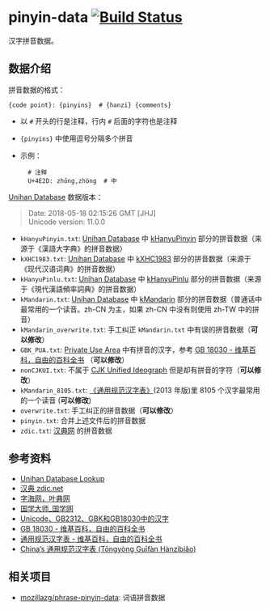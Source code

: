 # pinyin-data [![Build Status](https://travis-ci.org/mozillazg/pinyin-data.svg?branch=master)](https://travis-ci.org/mozillazg/pinyin-data)

汉字拼音数据。


## 数据介绍

拼音数据的格式：

    {code point}: {pinyins}  # {hanzi} {comments}

* 以 `#` 开头的行是注释，行内 `#` 后面的字符也是注释
* `{pinyins}` 中使用逗号分隔多个拼音
* 示例：

        # 注释
        U+4E2D: zhōng,zhòng  # 中


[Unihan Database][unihan] 数据版本：

> Date: 2018-05-18 02:15:26 GMT [JHJ]    
> Unicode version: 11.0.0

* `kHanyuPinyin.txt`: [Unihan Database][unihan] 中 [kHanyuPinyin](http://www.unicode.org/reports/tr38/#kHanyuPinyin) 部分的拼音数据（来源于《漢語大字典》的拼音数据）
* `kXHC1983.txt`: [Unihan Database][unihan] 中 [kXHC1983](http://www.unicode.org/reports/tr38/#kXHC1983) 部分的拼音数据（来源于《现代汉语词典》的拼音数据）
* `kHanyuPinlu.txt`: [Unihan Database][unihan] 中 [kHanyuPinlu](http://www.unicode.org/reports/tr38/#kHanyuPinlu) 部分的拼音数据（来源于《現代漢語頻率詞典》的拼音数据）
* `kMandarin.txt`: [Unihan Database][unihan] 中 [kMandarin](http://www.unicode.org/reports/tr38/#kMandarin) 部分的拼音数据（普通话中最常用的一个读音。zh-CN 为主，如果 zh-CN 中没有则使用 zh-TW 中的拼音）
* `kMandarin_overwrite.txt`: 手工纠正 `kMandarin.txt` 中有误的拼音数据（**可以修改**）
* `GBK_PUA.txt`: [Private Use Area](https://en.wikipedia.org/wiki/Private_Use_Areas) 中有拼音的汉字，参考 [GB 18030 - 维基百科，自由的百科全书](https://zh.wikipedia.org/wiki/GB_18030#PUA) （**可以修改**）
* `nonCJKUI.txt`: 不属于 [CJK Unified Ideograph](https://en.wikipedia.org/wiki/CJK_Unified_Ideographs) 但是却有拼音的字符（**可以修改**）
* `kMandarin_8105.txt`: [《通用规范汉字表》](https://zh.wikipedia.org/wiki/通用规范汉字表)(2013 年版)里 8105 个汉字最常用的一个读音 (**可以修改**)
* `overwrite.txt`: 手工纠正的拼音数据（**可以修改**）
* `pinyin.txt`: 合并上述文件后的拼音数据
* `zdic.txt`: [汉典网](http://zdic.net) 的拼音数据


## 参考资料

* [Unihan Database Lookup](http://www.unicode.org/charts/unihan.html)
* [汉典 zdic.net](http://www.zdic.net/)
* [字海网，叶典网](http://zisea.com/)
* [国学大师_国学网](http://www.guoxuedashi.com/)
* [Unicode、GB2312、GBK和GB18030中的汉字](http://www.fmddlmyy.cn/text24.html)
* [GB 18030 - 维基百科，自由的百科全书](https://zh.wikipedia.org/wiki/GB_18030#PUA)
* [通用规范汉字表 - 维基百科，自由的百科全书](https://zh.wikipedia.org/wiki/%E9%80%9A%E7%94%A8%E8%A7%84%E8%8C%83%E6%B1%89%E5%AD%97%E8%A1%A8)
* [China’s 通用规范汉字表 (Tōngyòng Guīfàn Hànzìbiǎo)](https://blogs.adobe.com/CCJKType/2014/03/china-8105.html)

[unihan]: http://www.unicode.org/charts/unihan.html


## 相关项目

* [mozillazg/phrase-pinyin-data](https://github.com/mozillazg/phrase-pinyin-data): 词语拼音数据
